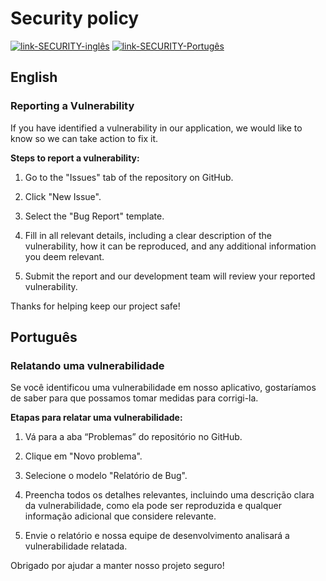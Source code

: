 # Security policy

[![link-SECURITY-inglês](https://img.shields.io/badge/SECURITY-English/Inglês-red)](./SECURITY.md#english)
[![link-SECURITY-Portugês](https://img.shields.io/badge/SECURITY-Portuguese/Portugês-green)](./SECURITY.md#português)

## English

### Reporting a Vulnerability

If you have identified a vulnerability in our application, we would like to know so we can take action to fix it.

**Steps to report a vulnerability:**

1. Go to the "Issues" tab of the repository on GitHub.

2. Click "New Issue".

3. Select the "Bug Report" template.

4. Fill in all relevant details, including a clear description of the vulnerability, how it can be reproduced, and any additional information you deem relevant.

5. Submit the report and our development team will review your reported vulnerability.

Thanks for helping keep our project safe!

## Português

### Relatando uma vulnerabilidade

Se você identificou uma vulnerabilidade em nosso aplicativo, gostaríamos de saber para que possamos tomar medidas para corrigi-la.

**Etapas para relatar uma vulnerabilidade:**

1. Vá para a aba “Problemas” do repositório no GitHub.

2. Clique em "Novo problema".

3. Selecione o modelo "Relatório de Bug".

4. Preencha todos os detalhes relevantes, incluindo uma descrição clara da vulnerabilidade, como ela pode ser reproduzida e qualquer informação adicional que considere relevante.

5. Envie o relatório e nossa equipe de desenvolvimento analisará a vulnerabilidade relatada.

Obrigado por ajudar a manter nosso projeto seguro!
